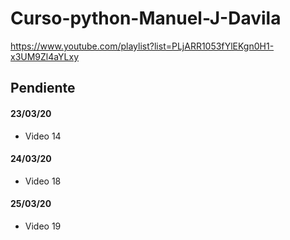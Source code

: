 # Curso-python-Manuel-J-Davila

https://www.youtube.com/playlist?list=PLjARR1053fYlEKgn0H1-x3UM9Zl4aYLxy

## Pendiente

#### 23/03/20

- Video 14

#### 24/03/20

- Video 18

#### 25/03/20

- Video 19
